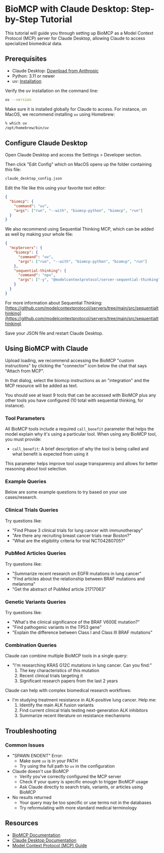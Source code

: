 # BioMCP with Claude Desktop: Step-by-Step Tutorial

This tutorial will guide you through setting up BioMCP as a Model Context
Protocol (MCP) server for Claude Desktop, allowing Claude to access specialized
biomedical data.

## Prerequisites

- Claude Desktop: [Download from Anthropic](https://claude.ai/desktop)
- Python: 3.11 or newer
- uv: [Installation](https://docs.astral.sh/uv/getting-started/installation/)

Verify the uv installation on the command line:

```bash
uv --version
```

Make sure it is installed globally for Claude to access. For instance,
on MacOS, we recommend installing `uv` using Homebrew:

```bash
% which uv
/opt/homebrew/bin/uv
```

## Configure Claude Desktop

Open Claude Desktop and access the Settings > Developer section.

Then click "Edit Config" which on MacOS opens up the folder containing this
file:

```markdown
claude_desktop_config.json
```

Edit the file like this using your favorite text editor:

```json
{
  "biomcp": {
    "command": "uv",
    "args": ["run", "--with", "biomcp-python", "biomcp", "run"]
  }
}
```

We also recommend using Sequential Thinking MCP, which can be added as well
by making your whole file:

```json
{
  "mcpServers": {
    "biomcp": {
      "command": "uv",
      "args": ["run", "--with", "biomcp-python", "biomcp", "run"]
    },
    "sequential-thinking": {
      "command": "npx",
      "args": ["-y", "@modelcontextprotocol/server-sequential-thinking"]
    }
  }
}
```

For more information about Sequential Thinking:
[https://github.com/modelcontextprotocol/servers/tree/main/src/sequentialthinking](https://github.com/modelcontextprotocol/servers/tree/main/src/sequentialthinking)

Save your JSON file and restart Claude Desktop.

## Using BioMCP with Claude

Upload loading, we recommend accessing the BioMCP "custom instructions" by
clicking the "connector" icon below the chat that says "Attach from MCP".

In that dialog, select the biomcp instructions as an "integration" and the
MCP resource will be added as text.

You should see at least 9 tools that can be accessed with BioMCP plus any
other tools you have configured (10 total with sequential thinking, for
instance).

### Tool Parameters

All BioMCP tools include a required `call_benefit` parameter that helps the model explain why it's using a particular tool. When using any BioMCP tool, you must provide:

- `call_benefit`: A brief description of why the tool is being called and what benefit is expected from using it

This parameter helps improve tool usage transparency and allows for better reasoning about tool selection.

### Example Queries

Below are some example questions to try based on your use cases/research.

### Clinical Trials Queries

Try questions like:

- "Find Phase 3 clinical trials for lung cancer with immunotherapy"
- "Are there any recruiting breast cancer trials near Boston?"
- "What are the eligibility criteria for trial NCT04280705?"

### PubMed Articles Queries

Try questions like:

- "Summarize recent research on EGFR mutations in lung cancer"
- "Find articles about the relationship between BRAF mutations and melanoma"
- "Get the abstract of PubMed article 21717063"

### Genetic Variants Queries

Try questions like:

- "What's the clinical significance of the BRAF V600E mutation?"
- "Find pathogenic variants in the TP53 gene"
- "Explain the difference between Class I and Class III BRAF mutations"

### Combination Queries

Claude can combine multiple BioMCP tools in a single query:

- "I'm researching KRAS G12C mutations in lung cancer. Can you find:"
  1. The key characteristics of this mutation
  2. Recent clinical trials targeting it
  3. Significant research papers from the last 2 years

Claude can help with complex biomedical research workflows:

- I'm studying treatment resistance in ALK-positive lung cancer. Help me:
  1. Identify the main ALK fusion variants
  2. Find current clinical trials testing next-generation ALK inhibitors
  3. Summarize recent literature on resistance mechanisms

## Troubleshooting

### Common Issues

- "SPAWN ENOENT" Error:
  - Make sure `uv` is in your PATH
  - Try using the full path to `uv` in the configuration
- Claude doesn't use BioMCP
  - Verify you've correctly configured the MCP server
  - Check if your query is specific enough to trigger BioMCP usage
  - Ask Claude directly to search trials, variants, or articles using BioMCP
- No results returned
  - Your query may be too specific or use terms not in the databases
  - Try reformulating with more standard medical terminology

## Resources

- [BioMCP Documentation](https://biomcp.org)
- [Claude Desktop Documentation](https://docs.anthropic.com/claude/docs/claude-desktop)
- [Model Context Protocol (MCP) Guide](https://docs.anthropic.com/claude/docs/model-context-protocol)
